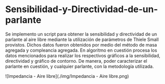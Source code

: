 # Sensibilidad-y-Directividad-de-un-parlante

Se implemento un script para obtener la sensibilidad y directividad de un parlante al aire libre mediante la utilización de parámetros de Thiele Small provistos. Dichos datos fueron obtenidos por medio del método de masa agregada y compleancia agregada. En algoritmo en cuestión procesa los datos mencionados para realizar los respectivos gráficos a la sensibilidad, directividad y gráfico de contorno. De manera, poder caracterizar el parlante en cuestión, y cualquier parlante, con la metodología utilizada.


![Impedancia - Aire libre](./img/Impedancia - Aire libre.png)
